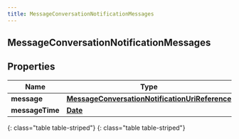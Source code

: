 ```yaml
---
title: MessageConversationNotificationMessages
---
```

## MessageConversationNotificationMessages


## Properties

| Name | Type | Description | Notes |
| ------------ | ------------- | ------------- | ------------- |
| **message** | [**MessageConversationNotificationUriReference**](MessageConversationNotificationUriReference.html) |  |  [optional] |
| **messageTime** | [**Date**](Date.html) |  |  [optional] |
{: class="table table-striped"}
{: class="table table-striped"}


